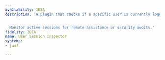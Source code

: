 ```yaml
---
availability: IDEA
description: 'A plugin that checks if a specific user is currently logged into a device.


  Monitor active sessions for remote assistance or security audits.'
fidelity: IDEA
name: User Session Inspector
systems:
- jamf

---
```

